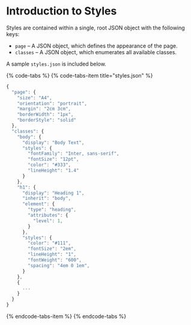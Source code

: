 # Introduction to Styles

Styles are contained within a single, root JSON object with the following keys:

* `page` – A JSON object, which defines the appearance of the page.
* `classes` – A JSON object, which enumerates all available classes.

A sample `styles.json` is included below.

{% code-tabs %}
{% code-tabs-item title="styles.json" %}
```javascript
{
  "page": {
    "size": "A4",
    "orientation": "portrait",
    "margin": "2cm 3cm",
    "borderWidth": "1px",
    "borderStyle": "solid"
  },
  "classes": {
    "body": {
      "display": "Body Text",
      "styles": {
        "fontFamily": "Inter, sans-serif",
        "fontSize": "12pt",
        "color": "#333",
        "lineHeight": "1.4"
      }
    },
    "h1": {
      "display": "Heading 1",
      "inherit": "body",
      "element": {
        "type": "heading",
        "attributes": {
          "level": 1,
        }
      },
      "styles": {
        "color": "#111",
        "fontSize": "2em",
        "lineHeight": "1",
        "fontWeight": "600",
        "spacing": "4em 0 1em",
      }
    },
    {
      ...
    }
  }
}
```
{% endcode-tabs-item %}
{% endcode-tabs %}

